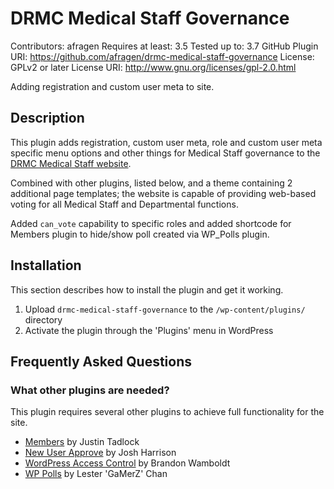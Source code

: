 # DRMC Medical Staff Governance

Contributors: afragen
Requires at least: 3.5
Tested up to: 3.7
GitHub Plugin URI: https://github.com/afragen/drmc-medical-staff-governance
License: GPLv2 or later
License URI: http://www.gnu.org/licenses/gpl-2.0.html

Adding registration and custom user meta to site. 

## Description

This plugin adds registration, custom user meta, role and custom user meta specific menu options and other things for Medical Staff governance to the [DRMC Medical Staff website](http://drmcmedstaff.org).

Combined with other plugins, listed below, and a theme containing 2 additional page templates; the website is capable of providing web-based voting for all Medical Staff and Departmental functions.

Added `can_vote` capability to specific roles and added shortcode for Members plugin to hide/show poll created via WP_Polls plugin.

## Installation

This section describes how to install the plugin and get it working.

1. Upload `drmc-medical-staff-governance` to the `/wp-content/plugins/` directory
1. Activate the plugin through the 'Plugins' menu in WordPress

## Frequently Asked Questions

### What other plugins are needed?

This plugin requires several other plugins to achieve full functionality for the site.

* [Members](http://justintadlock.com/archives/2009/09/17/members-wordpress-plugin) by Justin Tadlock
* [New User Approve](http://www.picklewagon.com/wordpress/new-user-approve/) by Josh Harrison
* [WordPress Access Control](http://brandonwamboldt.ca/plugins/members-only-menu-plugin/) by Brandon Wamboldt
* [WP Polls](http://lesterchan.net/portfolio/programming/php/) by Lester 'GaMerZ' Chan


